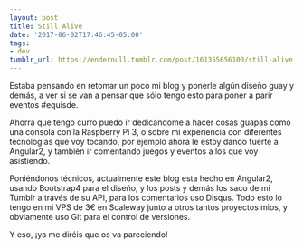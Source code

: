 ```yaml
---
layout: post
title: Still Alive
date: '2017-06-02T17:46:45-05:00'
tags:
- dev
tumblr_url: https://endernull.tumblr.com/post/161355656100/still-alive
---
```

Estaba pensando en retomar un poco mi blog y ponerle algún diseño guay y demás, a ver si se van a pensar que sólo tengo esto para poner a parir eventos #equisde.

Ahorra que tengo curro puedo ir dedicándome a hacer cosas guapas como una consola con la Raspberry Pi 3, o sobre mi experiencia con diferentes tecnologías que voy tocando, por ejemplo ahora le estoy dando fuerte a Angular2, y también ir comentando juegos y eventos a los que voy asistiendo.

Poniéndonos técnicos, actualmente este blog esta hecho en Angular2, usando Bootstrap4 para el diseño, y los posts y demás los saco de mi Tumblr a través de su API, para los comentarios uso Disqus. Todo esto lo tengo en mi VPS de 3€ en Scaleway junto a otros tantos proyectos mios, y obviamente uso Git para el control de versiones.

Y eso, ¡ya me diréis que os va pareciendo!
